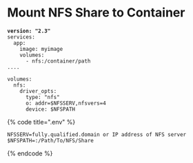 # Mount NFS Share to Container



<pre class="language-yaml" data-title="docker-compose.yml"><code class="lang-yaml"><strong>version: "2.3"
</strong>services:
  app:
    image: myimage
    volumes:
      - nfs:/container/path
....

volumes:
  nfs:
    driver_opts:
      type: "nfs"
      o: addr=$NFSSERV,nfsvers=4
      device: $NFSPATH
</code></pre>

{% code title=".env" %}
```
NFSSERV=fully.qualified.domain or IP address of NFS server
$NFSPATH=:/Path/To/NFS/Share
```
{% endcode %}

